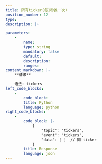 ```yaml
---
title: 所有ticker(每1秒推⼀次)
position_number: 12
type:
description: |+

parameters:
    -
        name:
        type: string
        mandatory: false
        default:
        description:
        ranges:
content_markdown: |-
    **请求**

    语法: tickers
left_code_blocks:
    -
        code_block:
        title: Python
        language: python
right_code_blocks:
    -
        code_block: |-
            {
                "topic": "tickers", 
                "event": "tickers", 
                "data": [ ]  // 同 ticker
            }
        title: Response
        language: json
---
```

